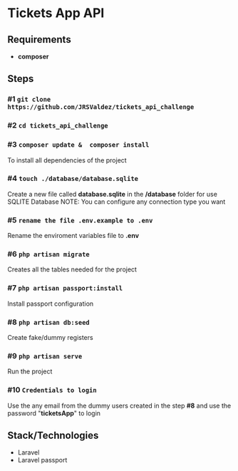 # Tickets App API
## Requirements

* **composer** 

## Steps

### #1 `git clone https://github.com/JRSValdez/tickets_api_challenge`

### #2 `cd tickets_api_challenge`

### #3 `composer update &  composer install`

To install all dependencies of the project

### #4 `touch ./database/database.sqlite`

Create a new file called **database.sqlite** in the **/database** folder for use SQLITE Database
NOTE: You can configure any connection type you want

### #5 `rename the file .env.example to .env`

Rename the enviroment variables file to **.env**

### #6 `php artisan migrate`

Creates all the tables needed for the project

### #7 `php artisan passport:install`

Install passport configuration

### #8 `php artisan db:seed`

Create fake/dummy registers 

### #9 `php artisan serve`

Run the project

### #10 `Credentials to login`

Use the any email from the dummy users created in the step **#8** and use the password "**ticketsApp**" to login

## Stack/Technologies

* Laravel
* Laravel passport
